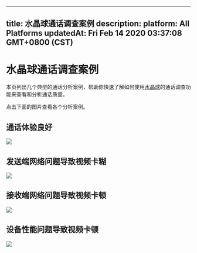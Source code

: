
---
title: 水晶球通话调查案例
description: 
platform: All Platforms
updatedAt: Fri Feb 14 2020 03:37:08 GMT+0800 (CST)
---
# 水晶球通话调查案例
本页列出几个典型的通话分析案例，帮助你快速了解如何使用[水晶球](../../cn/Agora%20Platform/aa_guide.md)的通话调查功能来查看和分析通话质量。

点击下面的图片查看各个分析案例。

## 通话体验良好

<div class="reveal-content">
	<div class="reveal-btn"><img src="https://web-cdn.agora.io/dashboard/tutorial/zh/tutorial/UseCase-Normal/UseCase-Normal-1.jpeg"/></div>
	<script type="text/template">
			<section>
				<img src="https://web-cdn.agora.io/dashboard/tutorial/zh/tutorial/UseCase-Normal/UseCase-Normal-1.jpeg"/>
			</section>
			<section>
				<img src="https://web-cdn.agora.io/dashboard/tutorial/zh/tutorial/UseCase-Normal/UseCase-Normal-2.jpeg"/>
			</section>
			<section>
				<img src="https://web-cdn.agora.io/dashboard/tutorial/zh/tutorial/UseCase-Normal/UseCase-Normal-3.jpeg"/>
			</section>
			<section>
				<img src="https://web-cdn.agora.io/dashboard/tutorial/zh/tutorial/UseCase-Normal/UseCase-Normal-4.jpeg"/>
			</section>
			<section>
				<img src="https://web-cdn.agora.io/dashboard/tutorial/zh/tutorial/UseCase-Normal/UseCase-Normal-5.jpeg"/>
			</section>
			<section>
				<img src="https://web-cdn.agora.io/dashboard/tutorial/zh/tutorial/UseCase-Normal/UseCase-Normal-6.jpeg"/>
			</section>
			<section>
				<img src="https://web-cdn.agora.io/dashboard/tutorial/zh/tutorial/UseCase-Normal/UseCase-Normal-7.jpeg"/>
			</section>
			<section>
				<img src="https://web-cdn.agora.io/dashboard/tutorial/zh/tutorial/UseCase-Normal/UseCase-Normal-8.jpeg"/>
			</section>
			<section>
				<img src="https://web-cdn.agora.io/dashboard/tutorial/zh/tutorial/UseCase-Normal/UseCase-Normal-9.jpeg"/>
			</section>
			<section>
				<img src="https://web-cdn.agora.io/dashboard/tutorial/zh/tutorial/UseCase-Normal/UseCase-Normal-10.jpeg"/>
			</section>
			<section>
				<img src="https://web-cdn.agora.io/dashboard/tutorial/zh/tutorial/UseCase-Normal/UseCase-Normal-11.jpeg"/>
			</section>
	</script>
</div>


## 发送端网络问题导致视频卡糊

<div class="reveal-content">
	<div class="reveal-btn"><img src="https://web-cdn.agora.io/dashboard/tutorial/zh/tutorial/UseCase-BySenderNetwork/UseCase-BySenderNetwork-1.jpeg"/></div>
	<script type="text/template">
			<section>
				<img src="https://web-cdn.agora.io/dashboard/tutorial/zh/tutorial/UseCase-BySenderNetwork/UseCase-BySenderNetwork-1.jpeg"/>
			</section>
			<section>
				<img src="https://web-cdn.agora.io/dashboard/tutorial/zh/tutorial/UseCase-BySenderNetwork/UseCase-BySenderNetwork-2.jpeg"/>
			</section>
			<section>
				<img src="https://web-cdn.agora.io/dashboard/tutorial/zh/tutorial/UseCase-BySenderNetwork/UseCase-BySenderNetwork-3.jpeg"/>
			</section>
			<section>
				<img src="https://web-cdn.agora.io/dashboard/tutorial/zh/tutorial/UseCase-BySenderNetwork/UseCase-BySenderNetwork-4.jpeg"/>
			</section>
			<section>
				<img src="https://web-cdn.agora.io/dashboard/tutorial/zh/tutorial/UseCase-BySenderNetwork/UseCase-BySenderNetwork-5.jpeg"/>
			</section>
			<section>
				<img src="https://web-cdn.agora.io/dashboard/tutorial/zh/tutorial/UseCase-BySenderNetwork/UseCase-BySenderNetwork-6.jpeg"/>
			</section>
			<section>
				<img src="https://web-cdn.agora.io/dashboard/tutorial/zh/tutorial/UseCase-BySenderNetwork/UseCase-BySenderNetwork-7.jpeg"/>
			</section>
			<section>
				<img src="https://web-cdn.agora.io/dashboard/tutorial/zh/tutorial/UseCase-BySenderNetwork/UseCase-BySenderNetwork-8.jpeg"/>
			</section>
			<section>
				<img src="https://web-cdn.agora.io/dashboard/tutorial/zh/tutorial/UseCase-BySenderNetwork/UseCase-BySenderNetwork-9.jpeg"/>
			</section>
			<section>
				<img src="https://web-cdn.agora.io/dashboard/tutorial/zh/tutorial/UseCase-BySenderNetwork/UseCase-BySenderNetwork-10.jpeg"/>
			</section>
			<section>
				<img src="https://web-cdn.agora.io/dashboard/tutorial/zh/tutorial/UseCase-BySenderNetwork/UseCase-BySenderNetwork-11.jpeg"/>
			</section>
			<section>
				<img src="https://web-cdn.agora.io/dashboard/tutorial/zh/tutorial/UseCase-BySenderNetwork/UseCase-BySenderNetwork-12.jpeg"/>
			</section>
			<section>
				<img src="https://web-cdn.agora.io/dashboard/tutorial/zh/tutorial/UseCase-BySenderNetwork/UseCase-BySenderNetwork-13.jpeg"/>
			</section>
			<section>
				<img src="https://web-cdn.agora.io/dashboard/tutorial/zh/tutorial/UseCase-BySenderNetwork/UseCase-BySenderNetwork-14.jpeg"/>
			</section>
			<section>
				<img src="https://web-cdn.agora.io/dashboard/tutorial/zh/tutorial/UseCase-BySenderNetwork/UseCase-BySenderNetwork-15.jpeg"/>
			</section>
			<section>
				<img src="https://web-cdn.agora.io/dashboard/tutorial/zh/tutorial/UseCase-BySenderNetwork/UseCase-BySenderNetwork-16.jpeg"/>
			</section>
	</script>
</div>


## 接收端网络问题导致视频卡顿

<div class="reveal-content">
	<div class="reveal-btn"><img src="https://web-cdn.agora.io/dashboard/tutorial/zh/tutorial/UseCase-ByReceiverNetwork/UseCase-ByReceiverNetwork-1.jpeg"/></div>
	<script type="text/template">
			<section>
				<img src="https://web-cdn.agora.io/dashboard/tutorial/zh/tutorial/UseCase-ByReceiverNetwork/UseCase-ByReceiverNetwork-1.jpeg"/>
			</section>
			<section>
				<img src="https://web-cdn.agora.io/dashboard/tutorial/zh/tutorial/UseCase-ByReceiverNetwork/UseCase-ByReceiverNetwork-2.jpeg"/>
			</section>
			<section>
				<img src="https://web-cdn.agora.io/dashboard/tutorial/zh/tutorial/UseCase-ByReceiverNetwork/UseCase-ByReceiverNetwork-3.jpeg"/>
			</section>
			<section>
				<img src="https://web-cdn.agora.io/dashboard/tutorial/zh/tutorial/UseCase-ByReceiverNetwork/UseCase-ByReceiverNetwork-4.jpeg"/>
			</section>
			<section>
				<img src="https://web-cdn.agora.io/dashboard/tutorial/zh/tutorial/UseCase-ByReceiverNetwork/UseCase-ByReceiverNetwork-5.jpeg"/>
			</section>
			<section>
				<img src="https://web-cdn.agora.io/dashboard/tutorial/zh/tutorial/UseCase-ByReceiverNetwork/UseCase-ByReceiverNetwork-6.jpeg"/>
			</section>
			<section>
				<img src="https://web-cdn.agora.io/dashboard/tutorial/zh/tutorial/UseCase-ByReceiverNetwork/UseCase-ByReceiverNetwork-7.jpeg"/>
			</section>
			<section>
				<img src="https://web-cdn.agora.io/dashboard/tutorial/zh/tutorial/UseCase-ByReceiverNetwork/UseCase-ByReceiverNetwork-8.jpeg"/>
			</section>
			<section>
				<img src="https://web-cdn.agora.io/dashboard/tutorial/zh/tutorial/UseCase-ByReceiverNetwork/UseCase-ByReceiverNetwork-9.jpeg"/>
			</section>
			<section>
				<img src="https://web-cdn.agora.io/dashboard/tutorial/zh/tutorial/UseCase-ByReceiverNetwork/UseCase-ByReceiverNetwork-10.jpeg"/>
			</section>
			<section>
				<img src="https://web-cdn.agora.io/dashboard/tutorial/zh/tutorial/UseCase-ByReceiverNetwork/UseCase-ByReceiverNetwork-11.jpeg"/>
			</section>
			<section>
				<img src="https://web-cdn.agora.io/dashboard/tutorial/zh/tutorial/UseCase-ByReceiverNetwork/UseCase-ByReceiverNetwork-12.jpeg"/>
			</section>
			<section>
				<img src="https://web-cdn.agora.io/dashboard/tutorial/zh/tutorial/UseCase-ByReceiverNetwork/UseCase-ByReceiverNetwork-13.jpeg"/>
			</section>
			<section>
				<img src="https://web-cdn.agora.io/dashboard/tutorial/zh/tutorial/UseCase-ByReceiverNetwork/UseCase-ByReceiverNetwork-14.jpeg"/>
			</section>
			<section>
				<img src="https://web-cdn.agora.io/dashboard/tutorial/zh/tutorial/UseCase-ByReceiverNetwork/UseCase-ByReceiverNetwork-15.jpeg"/>
			</section>
			<section>
				<img src="https://web-cdn.agora.io/dashboard/tutorial/zh/tutorial/UseCase-ByReceiverNetwork/UseCase-ByReceiverNetwork-16.jpeg"/>
			</section>
	</script>
</div>

## 设备性能问题导致视频卡顿

<div class="reveal-content">
	<div class="reveal-btn"><img src="https://web-cdn.agora.io/dashboard/tutorial/zh/tutorial/UseCase-ByDevice/UseCase-ByDevice-1.jpeg"/></div>
	<script type="text/template">
			<section>
				<img src="https://web-cdn.agora.io/dashboard/tutorial/zh/tutorial/UseCase-ByDevice/UseCase-ByDevice-1.jpeg"/>
			</section>
			<section>
				<img src="https://web-cdn.agora.io/dashboard/tutorial/zh/tutorial/UseCase-ByDevice/UseCase-ByDevice-2.jpeg"/>
			</section>
			<section>
				<img src="https://web-cdn.agora.io/dashboard/tutorial/zh/tutorial/UseCase-ByDevice/UseCase-ByDevice-3.jpeg"/>
			</section>
			<section>
				<img src="https://web-cdn.agora.io/dashboard/tutorial/zh/tutorial/UseCase-ByDevice/UseCase-ByDevice-4.jpeg"/>
			</section>
			<section>
				<img src="https://web-cdn.agora.io/dashboard/tutorial/zh/tutorial/UseCase-ByDevice/UseCase-ByDevice-5.jpeg"/>
			</section>
			<section>
				<img src="https://web-cdn.agora.io/dashboard/tutorial/zh/tutorial/UseCase-ByDevice/UseCase-ByDevice-6.jpeg"/>
			</section>
			<section>
				<img src="https://web-cdn.agora.io/dashboard/tutorial/zh/tutorial/UseCase-ByDevice/UseCase-ByDevice-7.jpeg"/>
			</section>
			<section>
				<img src="https://web-cdn.agora.io/dashboard/tutorial/zh/tutorial/UseCase-ByDevice/UseCase-ByDevice-8.jpeg"/>
			</section>
			<section>
				<img src="https://web-cdn.agora.io/dashboard/tutorial/zh/tutorial/UseCase-ByDevice/UseCase-ByDevice-9.jpeg"/>
			</section>
			<section>
				<img src="https://web-cdn.agora.io/dashboard/tutorial/zh/tutorial/UseCase-ByDevice/UseCase-ByDevice-10.jpeg"/>
			</section>
			<section>
				<img src="https://web-cdn.agora.io/dashboard/tutorial/zh/tutorial/UseCase-ByDevice/UseCase-ByDevice-11.jpeg"/>
			</section>
			<section>
				<img src="https://web-cdn.agora.io/dashboard/tutorial/zh/tutorial/UseCase-ByDevice/UseCase-ByDevice-12.jpeg"/>
			</section>
			<section>
				<img src="https://web-cdn.agora.io/dashboard/tutorial/zh/tutorial/UseCase-ByDevice/UseCase-ByDevice-13.jpeg"/>
			</section>
	</script>
</div>
